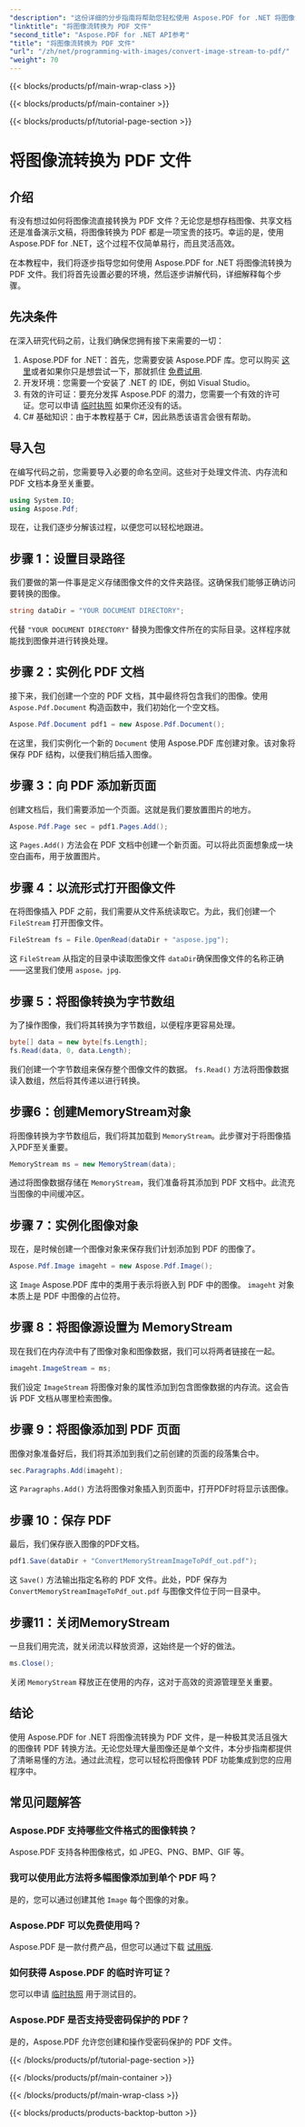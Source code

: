 ```yaml
---
"description": "这份详细的分步指南将帮助您轻松使用 Aspose.PDF for .NET 将图像流转换为 PDF。学习如何轻松完成图像到 PDF 的转换。"
"linktitle": "将图像流转换为 PDF 文件"
"second_title": "Aspose.PDF for .NET API参考"
"title": "将图像流转换为 PDF 文件"
"url": "/zh/net/programming-with-images/convert-image-stream-to-pdf/"
"weight": 70
---
```


{{< blocks/products/pf/main-wrap-class >}}

{{< blocks/products/pf/main-container >}}

{{< blocks/products/pf/tutorial-page-section >}}

# 将图像流转换为 PDF 文件

## 介绍

有没有想过如何将图像流直接转换为 PDF 文件？无论您是想存档图像、共享文档还是准备演示文稿，将图像转换为 PDF 都是一项宝贵的技巧。幸运的是，使用 Aspose.PDF for .NET，这个过程不仅简单易行，而且灵活高效。

在本教程中，我们将逐步指导您如何使用 Aspose.PDF for .NET 将图像流转换为 PDF 文件。我们将首先设置必要的环境，然后逐步讲解代码，详细解释每个步骤。

## 先决条件

在深入研究代码之前，让我们确保您拥有接下来需要的一切：

1. Aspose.PDF for .NET：首先，您需要安装 Aspose.PDF 库。您可以购买 [这里](https://purchase.aspose.com/buy)或者如果你只是想尝试一下，那就抓住 [免费试用](https://releases。aspose.com/pdf/net/).
2. 开发环境：您需要一个安装了 .NET 的 IDE，例如 Visual Studio。
3. 有效的许可证：要充分发挥 Aspose.PDF 的潜力，您需要一个有效的许可证。您可以申请 [临时执照](https://purchase.aspose.com/temporary-license/) 如果你还没有的话。
4. C# 基础知识：由于本教程基于 C#，因此熟悉该语言会很有帮助。

## 导入包

在编写代码之前，您需要导入必要的命名空间。这些对于处理文件流、内存流和 PDF 文档本身至关重要。

```csharp
using System.IO;
using Aspose.Pdf;
```

现在，让我们逐步分解该过程，以便您可以轻松地跟进。

## 步骤 1：设置目录路径

我们要做的第一件事是定义存储图像文件的文件夹路径。这确保我们能够正确访问要转换的图像。

```csharp
string dataDir = "YOUR DOCUMENT DIRECTORY";
```

代替 `"YOUR DOCUMENT DIRECTORY"` 替换为图像文件所在的实际目录。这样程序就能找到图像并进行转换处理。

## 步骤 2：实例化 PDF 文档

接下来，我们创建一个空的 PDF 文档，其中最终将包含我们的图像。使用 `Aspose.Pdf.Document` 构造函数中，我们初始化一个空文档。

```csharp
Aspose.Pdf.Document pdf1 = new Aspose.Pdf.Document();
```

在这里，我们实例化一个新的 `Document` 使用 Aspose.PDF 库创建对象。该对象将保存 PDF 结构，以便我们稍后插入图像。

## 步骤 3：向 PDF 添加新页面

创建文档后，我们需要添加一个页面。这就是我们要放置图片的地方。

```csharp
Aspose.Pdf.Page sec = pdf1.Pages.Add();
```

这 `Pages.Add()` 方法会在 PDF 文档中创建一个新页面。可以将此页面想象成一块空白画布，用于放置图片。

## 步骤 4：以流形式打开图像文件

在将图像插入 PDF 之前，我们需要从文件系统读取它。为此，我们创建一个 `FileStream` 打开图像文件。

```csharp
FileStream fs = File.OpenRead(dataDir + "aspose.jpg");
```

这 `FileStream` 从指定的目录中读取图像文件 `dataDir`确保图像文件的名称正确——这里我们使用 `aspose。jpg`.

## 步骤 5：将图像转换为字节数组

为了操作图像，我们将其转换为字节数组，以便程序更容易处理。

```csharp
byte[] data = new byte[fs.Length];
fs.Read(data, 0, data.Length);
```

我们创建一个字节数组来保存整个图像文件的数据。 `fs.Read()` 方法将图像数据读入数组，然后将其传递以进行转换。

## 步骤6：创建MemoryStream对象

将图像转换为字节数组后，我们将其加载到 `MemoryStream`。此步骤对于将图像插入PDF至关重要。

```csharp
MemoryStream ms = new MemoryStream(data);
```

通过将图像数据存储在 `MemoryStream`，我们准备将其添加到 PDF 文档中。此流充当图像的中间缓冲区。

## 步骤 7：实例化图像对象

现在，是时候创建一个图像对象来保存我们计划添加到 PDF 的图像了。

```csharp
Aspose.Pdf.Image imageht = new Aspose.Pdf.Image();
```

这 `Image` Aspose.PDF 库中的类用于表示将嵌入到 PDF 中的图像。 `imageht` 对象本质上是 PDF 中图像的占位符。

## 步骤 8：将图像源设置为 MemoryStream

现在我们在内存流中有了图像对象和图像数据，我们可以将两者链接在一起。

```csharp
imageht.ImageStream = ms;
```

我们设定 `ImageStream` 将图像对象的属性添加到包含图像数据的内存流。这会告诉 PDF 文档从哪里检索图像。

## 步骤 9：将图像添加到 PDF 页面

图像对象准备好后，我们将其添加到我们之前创建的页面的段落集合中。

```csharp
sec.Paragraphs.Add(imageht);
```

这 `Paragraphs.Add()` 方法将图像对象插入到页面中，打开PDF时将显示该图像。

## 步骤 10：保存 PDF

最后，我们保存嵌入图像的PDF文档。

```csharp
pdf1.Save(dataDir + "ConvertMemoryStreamImageToPdf_out.pdf");
```

这 `Save()` 方法输出指定名称的 PDF 文件。此处，PDF 保存为 `ConvertMemoryStreamImageToPdf_out.pdf` 与图像文件位于同一目录中。

## 步骤11：关闭MemoryStream

一旦我们用完流，就关闭流以释放资源，这始终是一个好的做法。

```csharp
ms.Close();
```

关闭 `MemoryStream` 释放正在使用的内存，这对于高效的资源管理至关重要。

## 结论

使用 Aspose.PDF for .NET 将图像流转换为 PDF 文件，是一种极其灵活且强大的图像转 PDF 转换方法。无论您处理大量图像还是单个文件，本分步指南都提供了清晰易懂的方法。通过此流程，您可以轻松将图像转 PDF 功能集成到您的应用程序中。

## 常见问题解答

### Aspose.PDF 支持哪些文件格式的图像转换？
Aspose.PDF 支持各种图像格式，如 JPEG、PNG、BMP、GIF 等。

### 我可以使用此方法将多幅图像添加到单个 PDF 吗？
是的，您可以通过创建其他 `Image` 每个图像的对象。

### Aspose.PDF 可以免费使用吗？
Aspose.PDF 是一款付费产品，但您可以通过下载 [试用版](https://releases。aspose.com/pdf/net/).

### 如何获得 Aspose.PDF 的临时许可证？
您可以申请 [临时执照](https://purchase.aspose.com/temporary-license/) 用于测试目的。

### Aspose.PDF 是否支持受密码保护的 PDF？
是的，Aspose.PDF 允许您创建和操作受密码保护的 PDF 文件。

{{< /blocks/products/pf/tutorial-page-section >}}

{{< /blocks/products/pf/main-container >}}

{{< /blocks/products/pf/main-wrap-class >}}

{{< blocks/products/products-backtop-button >}}